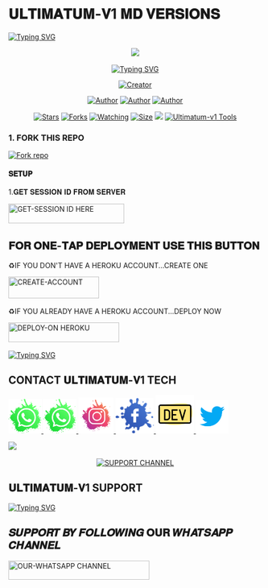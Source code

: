 
#        𝐔𝐋𝐓𝐈𝐌𝐀𝐓𝐔𝐌-𝐕1 𝐌𝐃 𝐕𝐄𝐑𝐒𝐈𝐎𝐍𝐒

   <a>
                                      <a href="https://git.io/typing-svg"><img src="https://readme-typing-svg.demolab.com?font=Jersey+20+Charted&size=30&pause=1000&color=F71515&width=435&lines=BOT+100%25+LEGIT" alt="Typing SVG" /></a>   
            
<p align="center"> 
<up A simple WhatsApp User Bot Coded By 𝐈𝐒𝐀𝐀𝐂 𝐀𝐑𝐈𝐍𝐎𝐋𝐀 𝐓𝐄𝐂𝐇</u>
</p>
<p align="center">
<img src="https://i.imgur.com/A5qc9H2.jpeg"/>       
<p align="center">
  <a href="https://git.io/typing-svg"><img src="https://readme-typing-svg.demolab.com?font=EB+Garamond&weight=800&size=25&duration=4000&pause=1000&random=false&width=435&lines=+•__I'M+ultimatum-+v1__•;MULTI-DEVICE+WHATSAPP+BOT;DEVELOPED+BY+𝐈𝐒𝐀𝐀𝐂 𝐀𝐑𝐈𝐍𝐎𝐋𝐀+_MD+TECHS;RELEASED+DATE+26%2F7%2F2025."                               alt="Typing SVG" /></a>
</p> 
<p align="center">
<a href="#"><img title="Creator" src="https://img.shields.io/badge/Creator-ultimatum_v1-red.svg?style=for-the-badge&logo=github"></a>
</a>
</p>
<p align="center">
<a href="https://github.com/isaac2526"><img title="Author" src="https://img.shields.io/badge/ultimatum_v1-black?style=for-the-badge&logo=Github"></a> <a href="https://whatsapp.com/channel/0029Vb3Vx4jCBtx6yFD45S19"><img title="Author" src="https://img.shields.io/badge/GROUP-black?style=for-the-badge&logo=whatsapp"></a> <a href="https://wa.me/2348135138141"><img title="Author" src="https://img.shields.io/badge/CHAT US-black?style=for-the-badge&logo=whatsapp">
  </a>
   
<p align="center">
<a href="https://github.com/isaac2526/Ultimatum-V1/stargazers/"><img title="Stars" src="https://img.shields.io/github/stars/isaac2526/Ultimatum-V1?color=white&style=flat-square"></a>
<a href="https://github.com/isaac2526/Ultimatum-V1/network/members"><img title="Forks" src="https://img.shields.io/github/forks/isaac2526/Ultimatum-V1?color=yellow&style=flat-square"></a>
<a href="https://github.com/isaac2526/Ultimatum-V1/watchers"><img title="Watching" src="https://img.shields.io/github/watchers/isaac2526/Ultimatum-V1?label=Watchers&color=red&style=flat-square"></a>
<a href="https://github.com/isaac2526/Ultimatum-V1/"><img title="Size" src="https://img.shields.io/github/repo-size/AlipBot/Api-Alpis?style=flat-square&color=darkred"></a>
<a href="https://hits.seeyoufarm.com"><img src="https://hits.seeyoufarm.com/api/count/incr/badge.svg?url=https://github.com/isaac2526/Ultimatum-V1A/%2Fhit-counter&count_bg=%2379C83D&title_bg=%23555555&icon=probot.svg&icon_color=%2304FF00&title=hits&edge_flat=false"/></a>
        <a href = ""><img alt="Ultimatum-v1 Tools" src="https://img.shields.io/youtube/channel/subscribers/UCjDKRYcwd5ZIpGICcVVL96Q" target="_blank" /></a>

   
### 1. FORK THIS REPO

<a href='https://github.com/isaac2526/Ultimatum-V1/fork' target="_blank"><img alt='Fork repo' src='https://img.shields.io/badge/Fork This Repo-black?style=for-the-badge&logo=git&logoColor=white'/></a>
<p align="center">

#### 𝐒𝐄𝐓𝐔𝐏


1.𝐆𝐄𝐓 𝐒𝐄𝐒𝐒𝐈𝐎𝐍 𝐈𝐃 𝐅𝐑𝐎𝐌 𝐒𝐄𝐑𝐕𝐄𝐑


  <a href="https://ultimatum-v1-pair-code-1.onrender.com"><img title="GET-SESSION ID HERE" src="https://img.shields.io/badge/GET-SESSION ID HERE-h?color=green&style=for-the-badge&logo=nike" width="230" height="38.45"/></a></p>  


 ## 𝐅𝐎𝐑 𝐎𝐍𝐄-𝐓𝐀𝐏 𝐃𝐄𝐏𝐋𝐎𝐘𝐌𝐄𝐍𝐓 𝐔𝐒𝐄 𝐓𝐇𝐈𝐒 𝐁𝐔𝐓𝐓𝐎𝐍

   ♻️IF YOU DON'T HAVE A HEROKU ACCOUNT...CREATE ONE
   
   <a href="https://signup.heroku.com/"><img title="CREATE-ACCOUNT" src="https://img.shields.io/badge/CREATE-ACCOUNT-h?color=purple&style=for-the-badge&logo=heroku" width="180" height="43.45"/></a></p>

   ♻️IF YOU ALREADY HAVE A HEROKU ACCOUNT...DEPLOY NOW

 <a href="https://dashboard.heroku.com/new?template=https://github.com/isaac2526/Ultimatum-V1"><img title="DEPLOY-ON HEROKU" src="https://img.shields.io/badge/DEPLOY-ON HEROKU-h?color=purple&style=for-the-badge&logo=heroku" width="220" height="38.45"/></a></p>

 
 [![Typing SVG](https://readme-typing-svg.herokuapp.com?font=Rockstar-ExtraBold&size=30&pause=1000&color=0000FF&center=true&vCenter=true&width=815&height=60&lines=▭+▬+▭+▬+▭+▬+▭+▬+▭+▬+▭)](https://git.io/typing-svg) 




## CONTACT 𝐔𝐋𝐓𝐈𝐌𝐀𝐓𝐔𝐌-𝐕1 TECH
  
<a href="https://wa.me/2348135138141"> <img src="https://raw.githubusercontent.com/shizothetechie/database/main/icon/WhatsApp.png" width="13%"> </a>
  <a href="https://whatsapp.com/channel/0029Vb3Vx4jCBtx6yFD45S19"> <img src="https://raw.githubusercontent.com/shizothetechie/database/main/icon/WhatsApp.png" width="13%"> </a>
  <a href="https://www.facebook.com/profile.php?id=100086056192263"> <img src="https://raw.githubusercontent.com/shizothetechie/database/main/icon/Instagram2.png" width="14%"> </a>
  <a href="https://www.facebook.com/profile.php?id=100086056192263"> <img src="https://raw.githubusercontent.com/shizothetechie/database/main/icon/Facebook.png" width="15%"> </a><a href="https://github.com/isaac2526/Ultimatum-V1/"> <img src="https://raw.githubusercontent.com/shizothetechie/database/main/icon/devto.png" width="15%"> </a><a href="Ultimatum-v1"> <img src="https://raw.githubusercontent.com/shizothetechie/database/main/icon/twitter.png" width="13%"> </a>
</p>


   
<a><img src='https://i.imgur.com/LyHic3i.gif'/>





<p align="center">
    <a href="https://whatsapp.com/channel/0029Vb3Vx4jCBtx6yFD45S19">
        <img height="30" title="SUPPORT CHANNEL" src="https://img.shields.io/badge/Support%20Group-25D366?style=for-the-badge&logo=whatsapp&logoColor=white">
    </a>
</p>

## 𝐔𝐋𝐓𝐈𝐌𝐀𝐓𝐔𝐌-𝐕1 SUPPORT 

<a href="https://git.io/typing-svg"><img src="https://readme-typing-svg.demolab.com?font=Black+Ops+One&size=50&pause=1000&color=DAA520&center=true&width=910&height=100&lines=𝐔𝐋𝐓𝐈𝐌𝐀𝐓𝐔𝐌-𝐕1 +MAKE;         STAR ⭐+AND+FORKS+BY+𝐔𝐋𝐓𝐈𝐌𝐀𝐓𝐔𝐌-𝐕1" alt="Typing SVG" /></a>



## 𝑺𝑼𝑷𝑷𝑶𝑹𝑻 𝑩𝒀 𝑭𝑶𝑳𝑳𝑶𝑾𝑰𝑵𝑮 𝐎𝐔𝐑 𝑾𝑯𝑨𝑻𝑺𝑨𝑷𝑷 𝑪𝑯𝑨𝑵𝑵𝑬𝑳


 <a href="https://whatsapp.com/channel/0029Vb3Vx4jCBtx6yFD45S19"><img title="OUR-WHATSAPP CHANNEL" src="https://img.shields.io/badge/OUR-WHATSAPP CHANNEL-h?color=green&style=for-the-badge&logo=whatsapp" width="280" height="38.45"/></a></p>
 

